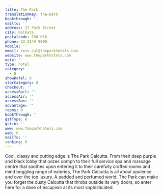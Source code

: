 ```yaml
---
title: The Park
translationKey: the-park
bookthrough: ''
mailto: ''
address: 17 Park Street
city: Kolkata
postalcode: 700 016
phone: 33-2249 9000,
mobile: ''
email: resv.cal@theparkhotels.com
website: www.theparkhotels.com
note: ''
type: hotel
category:
  - H
showHotel: 0
starCategory: 0
checkout: ''
accessRail: ''
accessAir: ''
accessBus: ''
advantage: ''
rooms: 0
bookThrough: ''
gstType: 0
gstin: ''
www: www.theparkhotels.com
web: 0
mailTo: ''
ranking: 0
---
```







Cool, classy and cutting edge is The Park Calcutta. From their deep purple and black lobby that oozes oomph to their full service spa and massage centre that soothes upon entering it to their carefully crafted rooms and mind boggling range of eateries, The Park Calcutta is all about opulence and over the top luxury.     A padded and perfumed world, The Park can make you forget the dusty Calcutta that throbs outside its very doors, so enter here for a dose of escapism at its most sophisticated. 